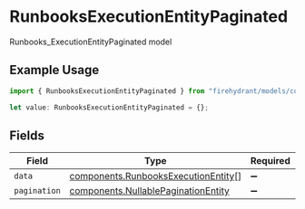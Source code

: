 # RunbooksExecutionEntityPaginated

Runbooks_ExecutionEntityPaginated model

## Example Usage

```typescript
import { RunbooksExecutionEntityPaginated } from "firehydrant/models/components";

let value: RunbooksExecutionEntityPaginated = {};
```

## Fields

| Field                                                                                      | Type                                                                                       | Required                                                                                   | Description                                                                                |
| ------------------------------------------------------------------------------------------ | ------------------------------------------------------------------------------------------ | ------------------------------------------------------------------------------------------ | ------------------------------------------------------------------------------------------ |
| `data`                                                                                     | [components.RunbooksExecutionEntity](../../models/components/runbooksexecutionentity.md)[] | :heavy_minus_sign:                                                                         | N/A                                                                                        |
| `pagination`                                                                               | [components.NullablePaginationEntity](../../models/components/nullablepaginationentity.md) | :heavy_minus_sign:                                                                         | N/A                                                                                        |